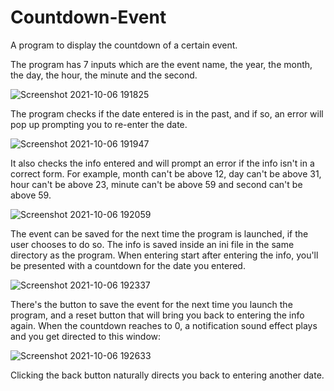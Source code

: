 # Countdown-Event
A program to display the countdown of a certain event.

The program has 7 inputs which are the event name, the year, the month, the day, the hour, the minute and the second.

   ![Screenshot 2021-10-06 191825](https://user-images.githubusercontent.com/19519174/136260546-3f930324-fb20-4add-97e7-32525c22b966.jpg)

The program checks if the date entered is in the past, and if so, an error will pop up prompting you to re-enter the date.

![Screenshot 2021-10-06 191947](https://user-images.githubusercontent.com/19519174/136260707-d8a1b9a1-0280-4e61-b32d-99191816f69d.jpg)

It also checks the info entered and will prompt an error if the info isn't in a correct form. For example, month can't be above 12, day can't be above 31, hour can't be above 23, minute can't be above 59 and second can't be above 59.

![Screenshot 2021-10-06 192059](https://user-images.githubusercontent.com/19519174/136260859-34dd95f2-bc88-4683-9d6b-f67a300184b6.jpg)

The event can be saved for the next time the program is launched, if the user chooses to do so. The info is saved inside an ini file in the same directory as the program.
When entering start after entering the info, you'll be presented with a countdown for the date you entered.

![Screenshot 2021-10-06 192337](https://user-images.githubusercontent.com/19519174/136261202-32804f7a-de83-424b-8637-3c392ceaf19c.jpg)

There's the button to save the event for the next time you launch the program, and a reset button that will bring you back to entering the info again.
When the countdown reaches to 0, a notification sound effect plays and you get directed to this window:

![Screenshot 2021-10-06 192633](https://user-images.githubusercontent.com/19519174/136261648-20470e18-b9e7-4beb-a3c5-417b37f2bbf4.jpg)

Clicking the back button naturally directs you back to entering another date.
